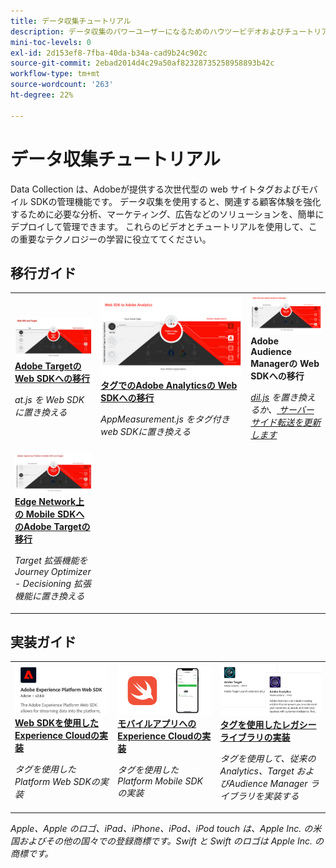 ```yaml
---
title: データ収集チュートリアル
description: データ収集のパワーユーザーになるためのハウツービデオおよびチュートリアル
mini-toc-levels: 0
exl-id: 2d153ef8-7fba-40da-b34a-cad9b24c902c
source-git-commit: 2ebad2014d4c29a50af82328735258958893b42c
workflow-type: tm+mt
source-wordcount: '263'
ht-degree: 22%

---
```


# データ収集チュートリアル

Data Collection は、Adobeが提供する次世代型の web サイトタグおよびモバイル SDKの管理機能です。 データ収集を使用すると、関連する顧客体験を強化するために必要な分析、マーケティング、広告などのソリューションを、簡単にデプロイして管理できます。 これらのビデオとチュートリアルを使用して、この重要なテクノロジーの学習に役立ててください。

<div id="recs-overview-body-1"></div>
<div id="recs-overview-body-2"></div>
<div id="recs-overview-body-3"></div>
<div id="recs-overview-body-4"></div>
<div id="recs-overview-body-5"></div>
<div id="recs-overview-body-6"></div>

<div id="staff-picks-section">

## 移行ガイド

<table>
<tr>
  <td>
    <a href="https://experienceleague.adobe.com/en/docs/platform-learn/migrate-target-to-websdk/introduction" target="_blank">
      <img alt="Target を Web SDKに移行" src="assets/thumb_targetWebSdk.jpg" />
    </a>
    <div>
      <a href="https://experienceleague.adobe.com/en/docs/platform-learn/migrate-target-to-websdk/introduction" target="_blank">
    <strong>Adobe Targetの Web SDKへの移行 </strong>
    </a>
    </div>
    <p>
    <em>at.js を Web SDKに置き換える </em>
    <p>
  </td>
  <td>
    <a href="https://experienceleague.adobe.com/ja/docs/platform-learn/migrate-analytics-to-websdk/migration-to-websdk-overview" target="_blank">
      <img alt="Web SDK を使用した Adobe Experience Cloud の実装" src="assets/thumb_analyticsWebSdk.png" />
    </a>
    <div>
      <a href="https://experienceleague.adobe.com/ja/docs/platform-learn/migrate-analytics-to-websdk/migration-to-websdk-overview" target="_blank">
    <strong> タグでのAdobe Analyticsの Web SDKへの移行 </strong>
    </a>
    </div>
    <p>
    <em>AppMeasurement.js をタグ付き web SDKに置き換える </em>
    <p>
  </td>
  <td>
      <img alt="Target を Web SDKに移行" src="assets/thumb_aamWebSdk.png" />
    </a>
    <div>
      <strong>Adobe Audience Managerの Web SDKへの移行 </strong>
    </div>
    <p>
    <em><a href="https://experienceleague.adobe.com/en/docs/audience-manager/user-guide/migrate-to-web-sdk/dil-extension-to-web-sdk" target="_blank">dil.js</a> を置き換えるか、<a href="https://experienceleague.adobe.com/en/docs/audience-manager/user-guide/migrate-to-web-sdk/appmeasurement-to-web-sdk" target="_blank"> サーバーサイド転送を更新します </a></em>
    <p>
  </td>
</tr>
<tr>
  <td>
    <a href="https://experienceleague.adobe.com/en/docs/platform-learn/migrate-target-to-mobile-sdk-decisioning/overview" target="_blank">
      <img alt="Edge Network上の Mobile SDKへの Target の移行" src="assets/thumb_targetMobileSdk.jpg" />
    </a>
    <div>
      <a href="https://experienceleague.adobe.com/en/docs/platform-learn/migrate-target-to-mobile-sdk-decisioning/overview" target="_blank">
    <strong>Edge Network上の Mobile SDKへのAdobe Targetの移行 </strong>
    </a>
    </div>
    <p>
    <em>Target 拡張機能をJourney Optimizer - Decisioning 拡張機能に置き換える </em>
    <p>
  </td>
  <td>
  </td>
  <td>
  </td>
  </tr>
</table>

## 実装ガイド

<table>
<tr>
  <td>
    <a href="https://experienceleague.adobe.com/ja/docs/platform-learn/implement-web-sdk/overview" target="_blank">
      <img alt="Web SDK を使用した Adobe Experience Cloud の実装" src="assets/thumb_websdk.png" />
    </a>
    <div>
      <a href="https://experienceleague.adobe.com/ja/docs/platform-learn/implement-web-sdk/overview" target="_blank">
    <strong>Web SDKを使用したExperience Cloudの実装 </strong>
    </a>
    </div>
    <p>
    <em> タグを使用した Platform Web SDKの実装 </em>
    <p>
  </td>
  <td>
    <a href="https://experienceleague.adobe.com/en/docs/platform-learn/implement-mobile-sdk/overview" target="_blank">
      <img alt="モバイルアプリへの実装" src="assets/thumb_swift.png" />
    </a>
    <div>
      <a href="https://experienceleague.adobe.com/en/docs/platform-learn/implement-mobile-sdk/overview" target="_blank">
    <strong> モバイルアプリへのExperience Cloudの実装 </strong>
    </a>
    </div>
    <p>
    <em> タグを使用した Platform Mobile SDKの実装 </em>
    <p>
  </td>
  <td>
    <a href="https://experienceleague.adobe.com/en/docs/platform-learn/migrate-target-to-websdk/introduction" target="_blank">
      <img alt="Target を Web SDKに移行" src="assets/thumb_legacy.png" />
    </a>
    <div>
      <a href="https://experienceleague.adobe.com/en/docs/platform-learn/migrate-target-to-websdk/introduction" target="_blank">
    <strong> タグを使用したレガシーライブラリの実装 </strong>
    </a>
    </div>
    <p>
    <em> タグを使用して、従来の Analytics、Target およびAudience Manager ライブラリを実装する </em>
    <p>
  </td>
</tr>
</table>

</div>

*Apple、Apple のロゴ、iPad、iPhone、iPod、iPod touch は、Apple Inc. の米国およびその他の国々での登録商標です。Swift と Swift のロゴは Apple Inc. の商標です。*
